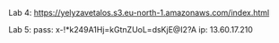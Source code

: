 Lab 4: https://yelyzavetalos.s3.eu-north-1.amazonaws.com/index.html 

Lab 5:
pass: x-!*k249A1Hj=kGtnZUoL=dsKjE@I2?A
ip: 13.60.17.210
